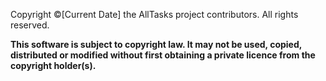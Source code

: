 Copyright ©[Current Date] the AllTasks project contributors. All rights reserved.

**This software is subject to copyright law. It may not be used, copied, distributed or modified without first obtaining a private licence from the copyright holder(s).**
